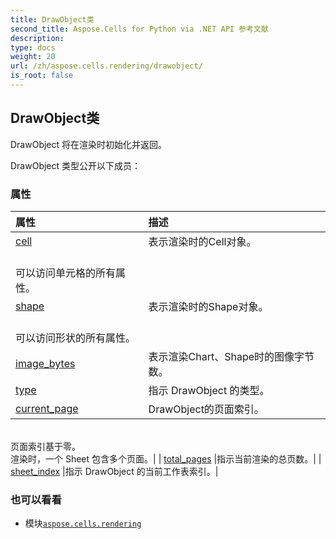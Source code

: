 ```yaml
---
title: DrawObject类
second_title: Aspose.Cells for Python via .NET API 参考文献
description:
type: docs
weight: 20
url: /zh/aspose.cells.rendering/drawobject/
is_root: false
---
```

## DrawObject类
DrawObject 将在渲染时初始化并返回。



DrawObject 类型公开以下成员：

### 属性
|属性|描述|
| :- | :- |
| [cell](/cells/python-net/zh/aspose.cells.rendering/drawobject/cell) |表示渲染时的Cell对象。<br/>可以访问单元格的所有属性。|
| [shape](/cells/python-net/zh/aspose.cells.rendering/drawobject/shape) |表示渲染时的Shape对象。<br/>可以访问形状的所有属性。|
| [image_bytes](/cells/python-net/zh/aspose.cells.rendering/drawobject/image_bytes) |表示渲染Chart、Shape时的图像字节数。|
| [type](/cells/python-net/zh/aspose.cells.rendering/drawobject/type) |指示 DrawObject 的类型。|
| [current_page](/cells/python-net/zh/aspose.cells.rendering/drawobject/current_page) | DrawObject的页面索引。<br/>页面索引基于零。<br/>渲染时，一个 Sheet 包含多个页面。|
| [total_pages](/cells/python-net/zh/aspose.cells.rendering/drawobject/total_pages) |指示当前渲染的总页数。|
| [sheet_index](/cells/python-net/zh/aspose.cells.rendering/drawobject/sheet_index) |指示 DrawObject 的当前工作表索引。|



### 也可以看看
* 模块[`aspose.cells.rendering`](..)

